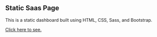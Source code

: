 <h2>Static Saas Page </h2>
This is a static dashboard built using HTML, CSS, Sass, and Bootstrap.

<a href="https://singular-kitten-080328.netlify.app/">Click here to see.</a>
